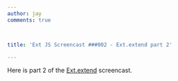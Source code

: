 ```yaml
---
author: jay
comments: true



title: 'Ext JS Screencast ###002 - Ext.extend part 2'

---
```


Here is part 2 of the [Ext.extend](http://moduscreate.com/34/ext-js-sceencast-002-extextend-explained) screencast.


